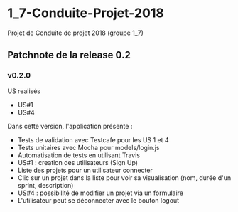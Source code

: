 # 1_7-Conduite-Projet-2018
Projet de Conduite de projet 2018 (groupe 1_7)

## Patchnote de la release 0.2

### v0.2.0

US realisés
* US#1
* US#4

Dans cette version, l'application présente :
* Tests de validation avec Testcafe pour les US 1 et 4
* Tests unitaires avec Mocha pour models/login.js
* Automatisation de tests en utilisant Travis
* US#1 : creation des utilisateurs (Sign Up)
* Liste des projets pour un utilisateur connecter
* Clic sur un projet dans la liste pour voir sa visualisation (nom, durée d'un sprint, description)
* US#4 : possibilité de modifier un projet via un formulaire
* L'utilisateur peut se déconnecter avec le bouton logout
